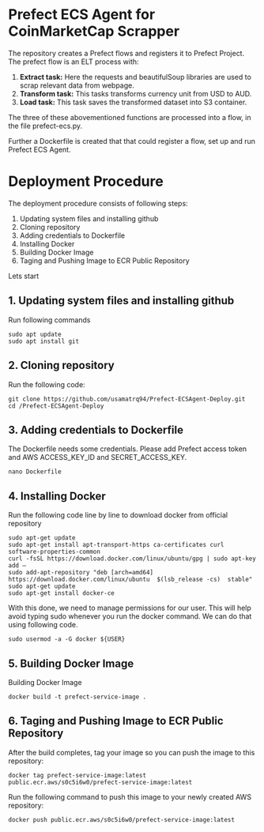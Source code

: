 # Prefect ECS Agent for CoinMarketCap Scrapper
The repository creates a Prefect flows and registers it to Prefect Project. The prefect flow is an ELT process with:

  1. **Extract task:** Here the requests and beautifulSoup libraries are used to scrap relevant data from webpage.
  2. **Transform task:** This tasks transforms currency unit from USD to AUD.
  3. **Load task:** This task saves the transformed dataset into S3 container.

The three of these abovementioned functions are processed into a flow, in the file prefect-ecs.py. 

Further a Dockerfile is created that that could register a flow, set up and run Prefect ECS Agent.

# Deployment Procedure

The deployment procedure consists of following steps:
  1. Updating system files and installing github
  2. Cloning repository
  3. Adding credentials to Dockerfile
  4. Installing Docker
  5. Building Docker Image
  6. Taging and Pushing Image to ECR Public Repository
 
Lets start

## 1. Updating system files and installing github

Run following commands
```
sudo apt update
sudo apt install git
```
## 2. Cloning repository

Run the following code:
```
git clone https://github.com/usamatrq94/Prefect-ECSAgent-Deploy.git
cd /Prefect-ECSAgent-Deploy
```
## 3. Adding credentials to Dockerfile

The Dockerfile needs some credentials. Please add Prefect access token and AWS ACCESS_KEY_ID and SECRET_ACCESS_KEY.
```
nano Dockerfile
```
## 4. Installing Docker

Run the following code line by line to download docker from official repository
```
sudo apt-get update
sudo apt-get install apt-transport-https ca-certificates curl software-properties-common
curl -fsSL https://download.docker.com/linux/ubuntu/gpg | sudo apt-key add –
sudo add-apt-repository "deb [arch=amd64] https://download.docker.com/linux/ubuntu  $(lsb_release -cs)  stable" 
sudo apt-get update
sudo apt-get install docker-ce
```
With this done, we need to manage permissions for our user. This will help avoid typing sudo whenever you run the docker command. We can do that using following code.
```
sudo usermod -a -G docker ${USER}
```
## 5. Building Docker Image

Building Docker Image
```
docker build -t prefect-service-image .
```
## 6. Taging and Pushing Image to ECR Public Repository

After the build completes, tag your image so you can push the image to this repository:
```
docker tag prefect-service-image:latest public.ecr.aws/s0c5i6w0/prefect-service-image:latest
```
Run the following command to push this image to your newly created AWS repository:
```
docker push public.ecr.aws/s0c5i6w0/prefect-service-image:latest
```




